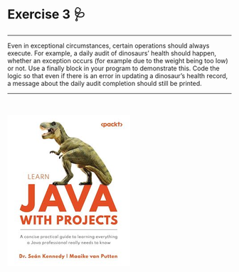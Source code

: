 # Exercise 3 🩺
___
Even in exceptional circumstances, certain operations should always execute. For example, a
daily audit of dinosaurs’ health should happen, whether an exception occurs (for example due
to the weight being too low) or not. Use a finally block in your program to demonstrate
this. Code the logic so that even if there is an error in updating a dinosaur’s health record, a
message about the daily audit completion should still be printed.
___
<br /><br />
![LearningWithProjects.jpg](../LearningWithProjects.jpg)